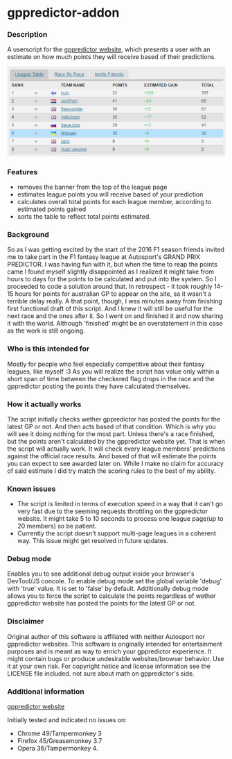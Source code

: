 # gppredictor-addon

### Description
A userscript for the [gppredictor website](http://gppredictor.com/), which presents a user with an estimate on how much points they will receive based of their predictions.

![Like this](https://github.com/NitrogenUA/gppredictor-addon/blob/master/example.png)

### Features
* removes the banner from the top of the league page
* estimates league points you will receive based of your prediction
* calculates overall total points for each league member, according to estimated points gained
* sorts the table to reflect total points estimated.

### Background
So as I was getting excited by the start of the 2016 F1 season friends invited me to take part in the F1 fantasy league at Autosport's GRAND PRIX PREDICTOR. I was having fun with it, but when the time to reap the points came I found myself slightly disappointed as I realized it might take from hours to days for the points to be calculated and put into the system. So I proceeded to code a solution around that. In retrospect - it took roughly 14-15 hours for points for australian GP to appear on the site, so it wasn't a terrible delay really. A that point, though, I was minutes away from finishing first functional draft of this script. And I knew it will still be useful for the next race and the ones after it. So I went on and finished it and now sharing it with the world. Although 'finished' might be an overstatement in this case as the work is still ongoing.

### Who is this intended for
Mostly for people who feel especially competitive about their fantasy leagues, like myself :3 As you will realize the script has value only within a short span of time between the checkered flag drops in the race and the gppredictor posting the points they have calculated themselves.

### How it actually works
The script initially checks wether gppredictor has posted the points for the latest GP or not. And then acts based of that condition. Which is why you will see it doing nothing for the most part. Unless there's a race finished, but the points aren't calculated by the gppredictor website yet. That is when the script will actually work. It will check every league members' predictions against the official race results. And based of that will estimate the points you can expect to see awarded later on. While I make no claim for accuracy of said estimate I did try match the scoring rules to the best of my ability.

### Known issues
* The script is limited in terms of execution speed in a way that it can't go very fast due to the seeming requests throttling on the gppredictor website. It might take 5 to 10 seconds to process one league page(up to 20 members) so be patient.
* Currently the script doesn't support multi-page leagues in a coherent way. This issue might get resolved in future updates.

### Debug mode
Enables you to see additional debug output inside your browser's DevTool/JS concole. To enable debug mode set the global variable 'debug' with 'true' value. It is set to 'false' by default. Additionally debug mode allows you to force the script to calculate the points regardless of wether gppredictor website has posted the points for the latest GP or not.

### Disclaimer
Original author of this software is affiliated with neither Autosport nor gppredictor websites. This software is originally intended for entertainment purposes and is meant as way to enrich your gppredictor experience. It might contain bugs or produce undesirable websites/browser behavior. Use it at your own risk. For copyright notice and license information see the LICENSE file included.
not sure about math on gppredictor's side.

### Additional information
[gppredictor website](http://gppredictor.com/)

Initially tested and indicated no issues on:
* Chrome 49/Tampermonkey 3
* Firefox 45/Greasemonkey 3.7
* Opera 36/Tampermonkey 4.
